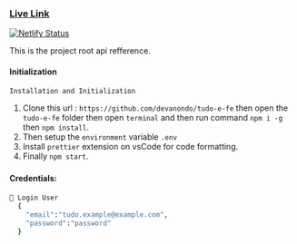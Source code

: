 ### [Live Link](https://todo-shop.netlify.app/)

[![Netlify Status](https://api.netlify.com/api/v1/badges/d7b5885e-1efe-4857-814f-c59faaf661bb/deploy-status)](https://app.netlify.com/sites/todo-shop/deploys)

This is the project root api refference.

#### Initialization

`Installation and Initialization`

1.  Clone this url : `https://github.com/devanondo/tudo-e-fe` then open the `tudo-e-fe` folder then open `terminal` and then run command `npm i -g` then `npm install`.
2.  Then setup the `environment` variable `.env`
3.  Install `prettier` extension on vsCode for code formatting.
4.  Finally `npm start`.

###

#### Credentials:

```bash
🚀 Login User
  {
    "email":"tudo.example@example.com",
    "password":"password"
  }
```
